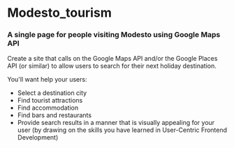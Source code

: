 # Modesto_tourism

### A single page for people visiting Modesto using Google Maps API

Create a site that calls on the Google Maps API and/or the Google Places API (or similar) to allow users to search for their next holiday destination. 

You'll want help your users:
- Select a destination city
- Find tourist attractions
- Find accommodation
- Find bars and restaurants
- Provide search results in a manner that is visually appealing for your user (by drawing on the skills you have learned in User-Centric Frontend Development)
